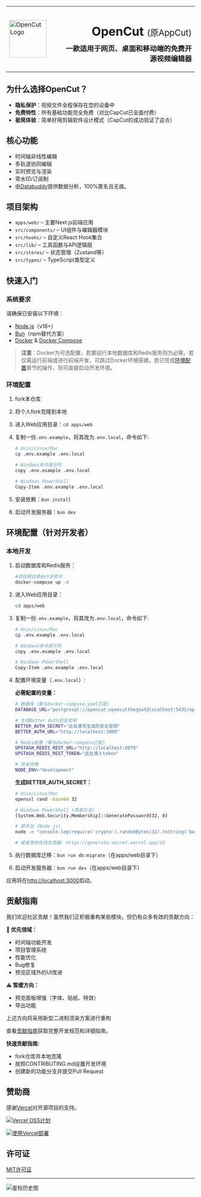 <table width="100%">
  <tr>
    <td align="left" width="120">
      <img src="apps/web/public/logo.png" alt="OpenCut Logo" width="100" />
    </td>
    <td align="right">
      <h1>OpenCut <span style="font-size: 0.7em; font-weight: normal;">(原AppCut)</span></h1>
      <h3 style="margin-top: -10px;">一款适用于网页、桌面和移动端的免费开源视频编辑器</h3>
    </td>
  </tr>
</table>

## 为什么选择OpenCut？

- **隐私保护**：视频文件全程保存在您的设备中
- **免费特性**：所有基础功能完全免费（对比CapCut已全面付费）
- **极简体验**：简单好用剪辑软件设计模式（CapCut的成功验证了这点）

## 核心功能

- 时间轴非线性编辑
- 多轨道协同编辑
- 实时预览与渲染
- 零水印/订阅制
- 由[Databuddy](https://www.databuddy.cc?utm_source=opencut&utm_campaign=oss)提供数据分析，100%匿名且无痕。

## 项目架构

- `apps/web/` – 主要Next.js前端应用
- `src/components/` – UI组件与编辑器模块
- `src/hooks/` – 自定义React Hook集合
- `src/lib/` – 工具函数与API逻辑层
- `src/stores/` – 状态管理（Zustand等）
- `src/types/` – TypeScript类型定义

## 快速入门

### 系统要求

请确保已安装以下环境：

- [Node.js](https://nodejs.org/en/)（v18+）
- [Bun](https://bun.sh/docs/installation)（npm替代方案）
- [Docker](https://docs.docker.com/get-docker/) & [Docker Compose](https://docs.docker.com/compose/install/)

> **注意**：Docker为可选配置，若要运行本地数据库和Redis服务则为必需。若仅需运行前端或进行前端开发，可跳过Docker环境搭建。若已完成[环境配置](#环境配置)章节的操作，则可直接启动开发环境。

### 环境配置


1. fork本仓库
2. 将个人fork克隆到本地
3. 进入Web应用目录：`cd apps/web`
4. 复制一份`.env.example`，将其改为`.env.local`，命令如下:


   ```bash
   # Unix/Linux/Mac
   cp .env.example .env.local

   # Windows命令提示符
   copy .env.example .env.local

   # Windows PowerShell
   Copy-Item .env.example .env.local
   ```

5. 安装依赖：`bun install`
6. 启动开发服务器：`bun dev`

## 环境配置（针对开发者）

### 本地开发

1. 启动数据库和Redis服务：

   ```bash
   #项目根目录执行该命令
   docker-compose up -d
   ```

2. 进入Web应用目录：

   ```bash
   cd apps/web
   ```

3. 复制一份`.env.example`，将其改为`.env.local`，命令如下:

   ```bash
   # Unix/Linux/Mac
   cp .env.example .env.local

   # Windows命令提示符
   copy .env.example .env.local

   # Windows PowerShell
   Copy-Item .env.example .env.local
   ```

4. 配置环境变量（`.env.local`）:

   **必需配置的变量：**

   ```bash
   # 数据库（需与docker-compose.yaml匹配）
   DATABASE_URL="postgresql://opencut:opencutthegoat@localhost:5432/opencut"

   # 生成Better Auth安全密钥
   BETTER_AUTH_SECRET="此处填写生成的安全密钥"
   BETTER_AUTH_URL="http://localhost:3000"

   # Redis配置（需与docker-compose匹配）
   UPSTASH_REDIS_REST_URL="http://localhost:8079"
   UPSTASH_REDIS_REST_TOKEN="此处填入token"

   # 开发环境
   NODE_ENV="development"
   ```

   **生成BETTER_AUTH_SECRET：**

   ```bash
   # Unix/Linux/Mac
   openssl rand -base64 32

   # Windows PowerShell (简易方法)
   [System.Web.Security.Membership]::GeneratePassword(32, 0)

   # 跨平台 (Node.js)
   node -e "console.log(require('crypto').randomBytes(32).toString('base64'))"

   # 或者使用在线生成器: https://generate-secret.vercel.app/32
   ```

5. 执行数据库迁移：`bun run db:migrate`（在apps/web目录下）
6. 启动开发服务器：`bun run dev`（在apps/web目录下）

应用将在[http://localhost:3000](http://localhost:3000)启动。

## 贡献指南

我们欢迎社区贡献！虽然我们正积极重构某些模块，但仍有众多有效的贡献方向：

**🎯 优先领域：**
- 时间轴功能开发
- 项目管理系统
- 性能优化
- Bug修复
- 预览区域外的UI改进

**⚠️ 暂缓方向：**
- 预览面板增强（字体、贴纸、特效）
- 导出功能   

上述方向将采用新型二进制渲染方案进行重构


查看[贡献指南](.github/CONTRIBUTING.md)获取完整开发规范和详细指南。

**快速贡献指南:**

- fork仓库并本地克隆
- 按照CONTRIBUTING.md设置开发环境
- 创建新的功能分支并提交Pull Request

## 赞助商

感谢[Vercel](https://vercel.com?utm_source=github-opencut&utm_campaign=oss)对开源项目的支持。

<a href="https://vercel.com/oss">
  <img alt="Vercel OSS计划" src="https://vercel.com/oss/program-badge.svg" />
</a>

[![使用Vercel部署](https://vercel.com/button)](https://vercel.com/new/clone?repository-url=https%3A%2F%2Fgithub.com%2FOpenCut-app%2FOpenCut&project-name=opencut&repository-name=opencut)

## 许可证

[MIT许可证](LICENSE)

---

![星标历史图](https://api.star-history.com/svg?repos=opencut-app/opencut&type=Date)